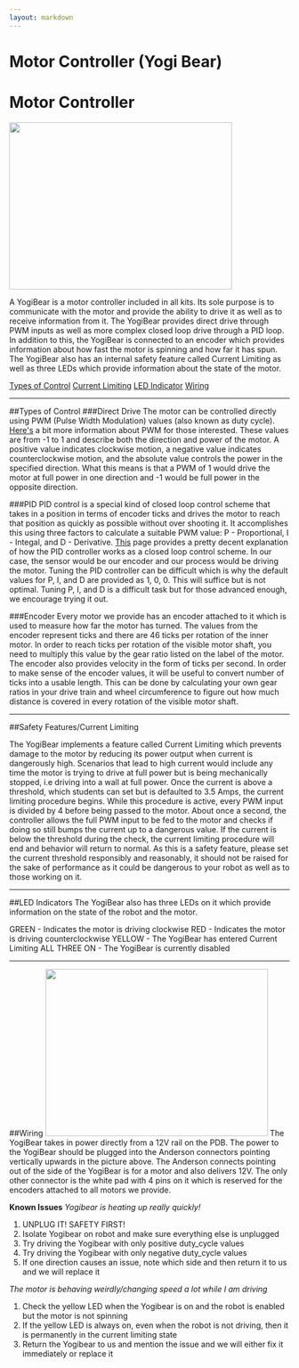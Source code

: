 ```yaml
---
layout: markdown
---
```


Motor Controller (Yogi Bear)
==========

# Motor Controller
<img src="/uploads/default/original/1X/16669bbd4a295e770a0910f575382924339387c3.jpg" width="400" height="300">

A YogiBear is a motor controller included in all kits. Its sole purpose is to communicate with the motor and provide the ability to drive it as well as to receive information from it. The YogiBear provides direct drive through PWM inputs as well as more complex closed loop drive through a PID loop. In addition to this, the YogiBear is connected to an encoder which provides information about how fast the motor is spinning and how far it has spun. The YogiBear also has an internal safety feature called Current Limiting as well as three LEDs which provide information about the state of the motor.
>
[Types of Control](#control)
[Current Limiting](#current)
[LED Indicator](#LED)
[Wiring](#wiring)

---
##Types of Control <a name = "control"></a>
###Direct Drive
The motor can be controlled directly using PWM (Pulse Width Modulation) values (also known as duty cycle). [Here's](https://www.arduino.cc/en/Tutorial/PWM) a bit more information about PWM for those interested. These values are from -1 to 1 and describe both the direction and power of the motor. A positive value indicates clockwise motion, a negative value indicates counterclockwise motion, and the absolute value controls the power in the specified direction. What this means is that a PWM of 1 would drive the motor at full power in one direction and -1 would be full power in the opposite direction.

###PID
PID control is a special kind of closed loop control scheme that takes in a position in terms of encoder ticks and drives the motor to reach that position as quickly as possible without over shooting it. It accomplishes this using three factors to calculate a suitable PWM value: P - Proportional, I - Integal, and D - Derivative. [This](https://www.csimn.com/CSI_pages/PIDforDummies.html) page provides a pretty decent explanation of how the PID controller works as a closed loop control scheme. In our case, the sensor would be our encoder and our process would be driving the motor. Tuning the PID controller can be difficult which is why the default values for P, I, and D are provided as 1, 0, 0. This will suffice but is not optimal. Tuning P, I, and D is a difficult task but for those advanced enough, we encourage trying it out.

###Encoder
Every motor we provide has an encoder attached to it which is used to measure how far the motor has turned. The values from the encoder represent ticks and there are 46 ticks per rotation of the inner motor. In order to reach ticks per rotation of the visible motor shaft, you need to multiply this value by the gear ratio listed on the label of the motor. The encoder also provides velocity in the form of ticks per second. In order to make sense of the encoder values, it will be useful to convert number of ticks into a usable length. This can be done by calculating your own gear ratios in your drive train and wheel circumference to figure out how much distance is covered in every rotation of the visible motor shaft.

---
##Safety Features/Current Limiting <a name = "current"></a>

The YogiBear implements a feature called Current Limiting which prevents damage to the motor by reducing its power output when current is dangerously high. Scenarios that lead to high current would include any time the motor is trying to drive at full power but is being mechanically stopped, i.e driving into a wall at full power. Once the current is above a threshold, which students can set but is defaulted to 3.5 Amps, the current limiting procedure begins. While this procedure is active, every PWM input is divided by 4 before being passed to the motor. About once a second, the controller allows the full PWM input to be fed to the motor and checks if doing so still bumps the current up to a dangerous value. If the current is below the threshold during the check, the current limiting procedure will end and behavior will return to normal. As this is a safety feature, please set the current threshold responsibly and reasonably, it should not be raised for the sake of performance as it could be dangerous to your robot as well as to those working on it.

---
##LED Indicators <a name = "LED"></a>
The YogiBear also has three LEDs on it which provide information on the state of the robot and the motor.

GREEN - Indicates the motor is driving clockwise
RED - Indicates the motor is driving counterclockwise
YELLOW - The YogiBear has entered Current Limiting
ALL THREE ON - The YogiBear is currently disabled

---
##Wiring<a name = "wiring"></a>
<img src="/uploads/default/original/1X/2d0677ad141b4f2aecd3fe260fc5e30aee349afe.png" width="400" height="300">
The YogiBear takes in power directly from a 12V rail on the PDB. The power to the YogiBear should be plugged into the Anderson connectors pointing vertically upwards in the picture above. The Anderson connects pointing out of the side of the YogiBear is for a motor and also delivers 12V. The only other connector is the white pad with 4 pins on it which is reserved for the encoders attached to all motors we provide.

**Known Issues**
_Yogibear is heating up really quickly!_

1. UNPLUG IT! SAFETY FIRST!
2. Isolate Yogibear on robot and make sure everything else is unplugged
3. Try driving the Yogibear with only positive duty_cycle values
4. Try driving the Yogibear with only negative duty_cycle values
5. If one direction causes an issue, note which side and then return it to us and we will replace it

_The motor is behaving weirdly/changing speed a lot while I am driving_

1. Check the yellow LED when the Yogibear is on and the robot is enabled but the motor is not spinning
2. If the yellow LED is always on, even when the robot is not driving, then it is permanently in the current limiting state
3. Return the Yogibear to us and mention the issue and we will either fix it immediately or replace it